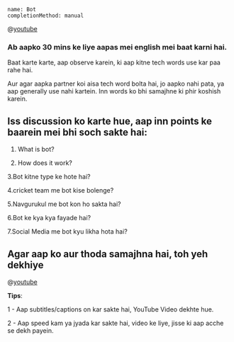 ```ngMeta
name: Bot
completionMethod: manual
```

@[youtube](unc5JMWNQag)


### Ab aapko 30 mins ke liye aapas mei english mei baat karni hai.

Baat karte karte, aap observe karein, ki aap kitne tech words use kar paa rahe hai.

Aur agar aapka partner koi aisa tech word bolta hai, jo aapko nahi pata, ya aap generally use nahi kartein. Inn words ko bhi samajhne ki phir koshish karein.

## Iss discussion ko karte hue, aap inn points ke baarein mei bhi soch sakte hai:

1. What is bot?

2. How does it work?

3.Bot kitne type ke hote hai?

4.cricket team me bot kise bolenge?

5.Navgurukul me bot kon ho sakta hai?

6.Bot ke kya kya fayade hai?

7.Social Media me bot kyu likha hota hai?


## Agar aap ko aur thoda samajhna hai, toh yeh dekhiye

@[youtube](LFE1gLdgWYQ)


**Tips**: 

1 - Aap subtitles/captions on kar sakte hai, YouTube Video dekhte hue.

2 - Aap speed kam ya jyada kar sakte hai, video ke liye, jisse ki aap acche se dekh payein.




